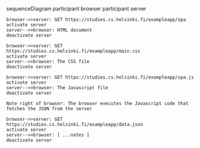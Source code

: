 sequenceDiagram
    participant browser
    participant server

    browser->>server: GET https://studies.cs.helsinki.fi/exampleapp/spa
    activate server
    server-->>browser: HTML document
    deactivate server

    browser->>server: GET https://studies.cs.helsinki.fi/exampleapp/main.css
    activate server
    server-->>browser: The CSS file
    deactivate server

    browser->>server: GET https://studies.cs.helsinki.fi/exampleapp/spa.js
    activate server
    server-->>browser: The Javascript file
    deactivate server

    Note right of browser: The browser executes the Javascript code that fetches the JSON from the server

    browser->>server: GET https://studies.cs.helsinki.fi/exampleapp/data.json
    activate server
    server-->>browser: [ ...notes ]
    deactivate server
    
